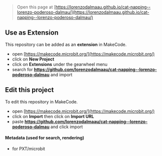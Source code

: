 
> Open this page at [https://lorenzodalmaau.github.io/cat-napping--lorenzo-poderoso-dalmau/](https://lorenzodalmaau.github.io/cat-napping--lorenzo-poderoso-dalmau/)

## Use as Extension

This repository can be added as an **extension** in MakeCode.

* open [https://makecode.microbit.org/](https://makecode.microbit.org/)
* click on **New Project**
* click on **Extensions** under the gearwheel menu
* search for **https://github.com/lorenzodalmaau/cat-napping--lorenzo-poderoso-dalmau** and import

## Edit this project

To edit this repository in MakeCode.

* open [https://makecode.microbit.org/](https://makecode.microbit.org/)
* click on **Import** then click on **Import URL**
* paste **https://github.com/lorenzodalmaau/cat-napping--lorenzo-poderoso-dalmau** and click import

#### Metadata (used for search, rendering)

* for PXT/microbit
<script src="https://makecode.com/gh-pages-embed.js"></script><script>makeCodeRender("{{ site.makecode.home_url }}", "{{ site.github.owner_name }}/{{ site.github.repository_name }}");</script>
